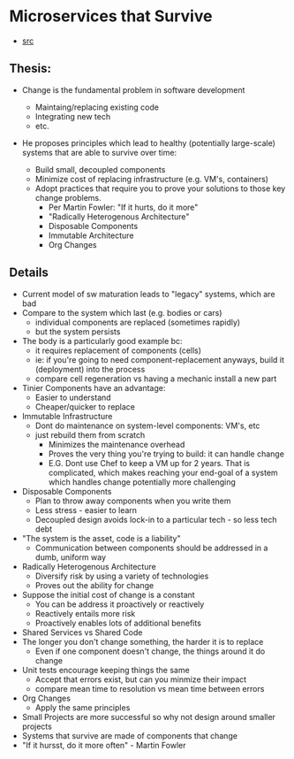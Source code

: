 Microservices that Survive
===================

- [src](https://www.youtube.com/watch?v=rNQR1HqfEl0&t=1102s)

## Thesis:
- Change is the fundamental problem in software development
  - Maintaing/replacing existing code    
  - Integrating new tech
  - etc.

- He proposes principles which lead to healthy (potentially large-scale) systems that are able to survive over time:
  - Build small, decoupled components
  - Minimize cost of replacing infrastructure (e.g. VM's, containers)
  - Adopt practices that require you to prove your solutions to those key change problems.
    - Per Martin Fowler: "If it hurts, do it more"
    - "Radically Heterogenous Architecture"
    - Disposable Components
    - Immutable Architecture
    - Org Changes

## Details
- Current model of sw maturation leads to "legacy" systems, which are bad
- Compare to the system which last (e.g. bodies or cars)
  - individual components are replaced (sometimes rapidly)
  - but the system persists
- The body is a particularly good example bc:
  - it requires replacement of components (cells)
  - ie: if you're going to need component-replacement anyways, build it (deployment) into the process  
  - compare cell regeneration vs having a mechanic install a new part
- Tinier Components have an advantage:
  - Easier to understand
  - Cheaper/quicker to replace
- Immutable Infrastructure
  - Dont do maintenance on system-level components: VM's, etc
  - just rebuild them from scratch
    - Minimizes the maintenance overhead
    - Proves the very thing you're trying to build: it can handle change
    - E.G. Dont use Chef to keep a VM up for 2 years.  That is complicated, which makes reaching your end-goal of a system which handles change potentially more challenging
- Disposable Components
  - Plan to throw away components when you write them
  - Less stress - easier to learn
  - Decoupled design avoids lock-in to a particular tech - so less tech debt
- "The system is the asset, code is a liability"
  - Communication between components should be addressed in a dumb, uniform way
- Radically Heterogenous Architecture
  - Diversify risk by using a variety of technologies
  - Proves out the ability for change
- Suppose the initial cost of change is a constant
  - You can be address it proactively or reactively
  - Reactively entails more risk
  - Proactively enables lots of additional benefits
- Shared Services vs Shared Code
- The longer you don't change something, the harder it is to replace
  - Even if one component doesn't change, the things around it do change
- Unit tests encourage keeping things the same
  - Accept that errors exist, but can you minmize their impact
  - compare mean time to resolution vs mean time between errors
- Org Changes
  - Apply the same principles
- Small Projects are more successful so why not design around smaller projects
- Systems that survive are made of components that change
- "If it hursst, do it more often" - Martin Fowler
 
   




